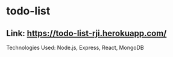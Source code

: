 # todo-list
Link: https://todo-list-rji.herokuapp.com/
---
Technologies Used: Node.js, Express, React, MongoDB